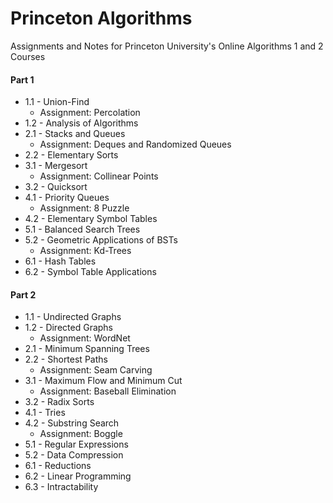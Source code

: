 # Princeton Algorithms

Assignments and Notes for Princeton University's Online Algorithms 1 and 2 Courses

#### Part 1
- 1.1 - Union-Find
    - Assignment: Percolation
- 1.2 - Analysis of Algorithms
- 2.1 - Stacks and Queues
    - Assignment: Deques and Randomized Queues
- 2.2 - Elementary Sorts
- 3.1 - Mergesort
    - Assignment: Collinear Points
- 3.2 - Quicksort
- 4.1 - Priority Queues
    - Assignment: 8 Puzzle
- 4.2 - Elementary Symbol Tables
- 5.1 - Balanced Search Trees
- 5.2 - Geometric Applications of BSTs
    - Assignment: Kd-Trees
- 6.1 - Hash Tables
- 6.2 - Symbol Table Applications

#### Part 2
- 1.1 - Undirected Graphs
- 1.2 - Directed Graphs
    - Assignment: WordNet
- 2.1 - Minimum Spanning Trees
- 2.2 - Shortest Paths
    - Assignment: Seam Carving
- 3.1 - Maximum Flow and Minimum Cut
    - Assignment: Baseball Elimination
- 3.2 - Radix Sorts
- 4.1 - Tries
- 4.2 - Substring Search
    - Assignment: Boggle
- 5.1 - Regular Expressions
- 5.2 - Data Compression
- 6.1 - Reductions
- 6.2 - Linear Programming
- 6.3 - Intractability
